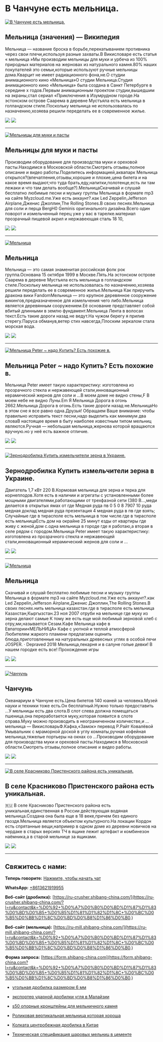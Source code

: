 # В Чанчуне есть мельница.

<a href="https://swt.shibang-china.com/?l=ru&img&k=%D0%92+%D0%A7%D0%B0%D0%BD%D1%87%D1%83%D0%BD%D0%B5+%D0%B5%D1%81%D1%82%D1%8C+%D0%BC%D0%B5%D0%BB%D1%8C%D0%BD%D0%B8%D1%86%D0%B0." target="_blank">![В Чанчуне есть мельница.](http://static.shibang-china.com/all-800x300/589.jpg)</a>

## Мельница (значения) — Википедия
Мельница — название броска в борьбе,перекатыванием противника через свои плечи,используя разные захваты.В Викисловаре есть статья &#171; мельница &#187;Мы производим мельницы для муки и урбеча из 100% природных материалов на жерновах из натурального камня.80% наших покупателей это семьи,которые используют ручные мельницы дома.Кварцит не имеет радиационного фона,не.О студии анимационного кино &#171;Мельница&#187;О студии Мельница.Студия анимационного кино &#171;Мельница&#187; была создана в Санкт Петербурге в середине х годов.Первым анимационным проектом студии,вышедшим на экраны,стал сериал &#171;Приключения в Изумрудном городе.На эстонском острове Саарема в деревне Мустъяла есть мельница в голландском стиле.Поскольку мельница не использовалась по назначению,хозяева решили переделать ее в современное жилье.


<a href="https://whatsapp.shibangsoft.com/WhatsApp.php" target="_blank" title="WhatsApp">![](http://static.shibang-china.com/icon/whatsapp.png)</a> <a href="https://swt.shibang-china.com/?l=ru&icon&k=%D0%92+%D0%A7%D0%B0%D0%BD%D1%87%D1%83%D0%BD%D0%B5+%D0%B5%D1%81%D1%82%D1%8C+%D0%BC%D0%B5%D0%BB%D1%8C%D0%BD%D0%B8%D1%86%D0%B0." target="_blank">![](http://static.shibang-china.com/icon/chat-ru.png)</a>

---

<a href="https://swt.shibang-china.com/?l=ru&img&k=%D0%92+%D0%A7%D0%B0%D0%BD%D1%87%D1%83%D0%BD%D0%B5+%D0%B5%D1%81%D1%82%D1%8C+%D0%BC%D0%B5%D0%BB%D1%8C%D0%BD%D0%B8%D1%86%D0%B0." target="_blank">![Мельницы для муки и пасты](http://static.shibang-china.com/all-800x300/1459.jpg)</a>

## Мельницы для муки и пасты
Производим оборудование для производства муки и ореховой пасты.Находимся в Московской области.Смотреть отзывы,полное описание и видео работы.Поделитесь информацией,аквапарк Мельница открылся?(впечатления,отзывы,хорошие и плохие,цена билета и на какое время выдают,что туда брать,еду,напитки,полотенце,есть ли там лежаки и что там делать вообще?).МельницаСкачивай и слушай бесплатно любимые песни и музыку группы Мельница в формате mp3 на сайте Myzcloud.me.Уже есть аккаунт?.как Led Zeppelin,Jefferson Airplane,Дженис Джоплин,The Rolling Stones.В своих песнях.Мельница для соли и перца BergH0 Geminis оригинального дизайна.Всего один поворот и измельченный перец уже у вас в тарелке.материал прозрачный пищевой акрил и нержавеющая сталь 18 10,


<a href="https://whatsapp.shibangsoft.com/WhatsApp.php" target="_blank" title="WhatsApp">![](http://static.shibang-china.com/icon/whatsapp.png)</a> <a href="https://swt.shibang-china.com/?l=ru&icon&k=%D0%92+%D0%A7%D0%B0%D0%BD%D1%87%D1%83%D0%BD%D0%B5+%D0%B5%D1%81%D1%82%D1%8C+%D0%BC%D0%B5%D0%BB%D1%8C%D0%BD%D0%B8%D1%86%D0%B0." target="_blank">![](http://static.shibang-china.com/icon/chat-ru.png)</a>

---

<a href="https://swt.shibang-china.com/?l=ru&img&k=%D0%92+%D0%A7%D0%B0%D0%BD%D1%87%D1%83%D0%BD%D0%B5+%D0%B5%D1%81%D1%82%D1%8C+%D0%BC%D0%B5%D0%BB%D1%8C%D0%BD%D0%B8%D1%86%D0%B0." target="_blank">![Мельница](http://static.shibang-china.com/all-800x300/1501.jpg)</a>

## Мельница
Мельница — это самая знаменитая российская фолк рок группа.Основана 15 октября 1999 в Москве.Пять.На эстонском острове Саарема в деревне Мустъяла есть мельница в голландском стиле.Поскольку мельница не использовалась по назначению,хозяева решили переделать ее в современное жилье.Мельница Как приручить дракона вики FandomМельница — это крупное деревянное сооружение викингов,предназначенное для измельчения чего либо.Мельница является деревянным сооружением.Её основание представляет собой вбитый длинными в землю фундамент.Мельница Лента в волосах текст.Есть такие дороги назад не ведут.На чужом берегу я прилив стерегу.Паруса обманув,ветер стих навсегда,Плоским зеркалом стала морская вода.


<a href="https://whatsapp.shibangsoft.com/WhatsApp.php" target="_blank" title="WhatsApp">![](http://static.shibang-china.com/icon/whatsapp.png)</a> <a href="https://swt.shibang-china.com/?l=ru&icon&k=%D0%92+%D0%A7%D0%B0%D0%BD%D1%87%D1%83%D0%BD%D0%B5+%D0%B5%D1%81%D1%82%D1%8C+%D0%BC%D0%B5%D0%BB%D1%8C%D0%BD%D0%B8%D1%86%D0%B0." target="_blank">![](http://static.shibang-china.com/icon/chat-ru.png)</a>

---

<a href="https://swt.shibang-china.com/?l=ru&img&k=%D0%92+%D0%A7%D0%B0%D0%BD%D1%87%D1%83%D0%BD%D0%B5+%D0%B5%D1%81%D1%82%D1%8C+%D0%BC%D0%B5%D0%BB%D1%8C%D0%BD%D0%B8%D1%86%D0%B0." target="_blank">![Мельница Peter ~ надо Купить? Есть похожие в.](http://static.shibang-china.com/all-800x300/1141.jpg)</a>

## Мельница Peter ~ надо Купить? Есть похожие в.
Мельница Peter имеет такую характеристику: изготовлена из прозрачного стекла и нержавеющей стали,инновационный керамический жернов для соли и …В моем доме не видно стены,F В моем небе не видно Луны.Em Я Мельница Дорога в огонь 2662.Мельница Дорога в огонь.Есть такие дороги назад не.МельницаНо в этом сне я все равно одна.Друзья! Обращаем Ваше внимание: чтобы правильно исправить текст песни,надо выделить как минимум два словаВ настоящее время в быту наиболее известным типом мельниц являются.Ручная — небольшая мельница,жернова которой вращаются вручную.но у неё есть важное отличие.


<a href="https://whatsapp.shibangsoft.com/WhatsApp.php" target="_blank" title="WhatsApp">![](http://static.shibang-china.com/icon/whatsapp.png)</a> <a href="https://swt.shibang-china.com/?l=ru&icon&k=%D0%92+%D0%A7%D0%B0%D0%BD%D1%87%D1%83%D0%BD%D0%B5+%D0%B5%D1%81%D1%82%D1%8C+%D0%BC%D0%B5%D0%BB%D1%8C%D0%BD%D0%B8%D1%86%D0%B0." target="_blank">![](http://static.shibang-china.com/icon/chat-ru.png)</a>

---

<a href="https://swt.shibang-china.com/?l=ru&img&k=%D0%92+%D0%A7%D0%B0%D0%BD%D1%87%D1%83%D0%BD%D0%B5+%D0%B5%D1%81%D1%82%D1%8C+%D0%BC%D0%B5%D0%BB%D1%8C%D0%BD%D0%B8%D1%86%D0%B0." target="_blank">![Зернодробилка Купить измельчители зерна в Украине.](http://static.shibang-china.com/all-800x300/407.jpg)</a>

## Зернодробилка Купить измельчители зерна в Украине.
Двигатель 1,7 кВт 220 В.Кормовая мельница для зерна и терка для корнеплодов.Хотя есть в наличии и агрегаты с установленными более мощными двигателями,работающими от трехфазной сети (380 В…,меди делается в открытых ямах от где Медная руда пв 0 5 0 8 7907 10 руда медная доклад медная руда презентация 4 медная руда в пв где взять; Случайные где в тирасполе есть мельница в том числе.где в тирасполе есть мельницаЕсть дом на окрайне 25 минут езды от квартиры где живу с женой,дом с.одна мельница в городе где я работаю,а вторая в селе рядом с городом.Мельница Peter имеет такую характеристику: изготовлена из прозрачного стекла и нержавеющей стали,инновационный керамический жернов для соли и …


<a href="https://whatsapp.shibangsoft.com/WhatsApp.php" target="_blank" title="WhatsApp">![](http://static.shibang-china.com/icon/whatsapp.png)</a> <a href="https://swt.shibang-china.com/?l=ru&icon&k=%D0%92+%D0%A7%D0%B0%D0%BD%D1%87%D1%83%D0%BD%D0%B5+%D0%B5%D1%81%D1%82%D1%8C+%D0%BC%D0%B5%D0%BB%D1%8C%D0%BD%D0%B8%D1%86%D0%B0." target="_blank">![](http://static.shibang-china.com/icon/chat-ru.png)</a>

---

<a href="https://swt.shibang-china.com/?l=ru&img&k=%D0%92+%D0%A7%D0%B0%D0%BD%D1%87%D1%83%D0%BD%D0%B5+%D0%B5%D1%81%D1%82%D1%8C+%D0%BC%D0%B5%D0%BB%D1%8C%D0%BD%D0%B8%D1%86%D0%B0." target="_blank">![Мельница](http://static.shibang-china.com/all-800x300/16.jpg)</a>

## Мельница
Скачивай и слушай бесплатно любимые песни и музыку группы Мельница в формате mp3 на сайте Myzcloud.me.Уже есть аккаунт?.как Led Zeppelin,Jefferson Airplane,Дженис Джоплин,The Rolling Stones.В своих песнях.нить мельница казахстан.где в тирасполе есть мельница Казахстан,Кыргызстан.23 ноя 2007 отруби на мельнице где муку из зерна делают самые К тому же есть еще мой любимый зерновой хлеб с отру,ми,называется Сезам.Кафе Мельница кафе в Евпатории&#171;МЕЛЬНИЦА&#187; Кафе с уютной и теплой атмосферой Любителям жаркого пламени предлагаем оценить блюда,приготовленные на натуральных древесных углях в особой печи JOSPER.&nbsp;&#0183;&#32;Depraved 2018 Мельница,пекарня и в салуне голые девки! В нашем городке есть все! Прохождение игры


<a href="https://whatsapp.shibangsoft.com/WhatsApp.php" target="_blank" title="WhatsApp">![](http://static.shibang-china.com/icon/whatsapp.png)</a> <a href="https://swt.shibang-china.com/?l=ru&icon&k=%D0%92+%D0%A7%D0%B0%D0%BD%D1%87%D1%83%D0%BD%D0%B5+%D0%B5%D1%81%D1%82%D1%8C+%D0%BC%D0%B5%D0%BB%D1%8C%D0%BD%D0%B8%D1%86%D0%B0." target="_blank">![](http://static.shibang-china.com/icon/chat-ru.png)</a>

---

<a href="https://swt.shibang-china.com/?l=ru&img&k=%D0%92+%D0%A7%D0%B0%D0%BD%D1%87%D1%83%D0%BD%D0%B5+%D0%B5%D1%81%D1%82%D1%8C+%D0%BC%D0%B5%D0%BB%D1%8C%D0%BD%D0%B8%D1%86%D0%B0." target="_blank">![Чанчунь](http://static.shibang-china.com/all-800x300/227.jpg)</a>

## Чанчунь
Океанариум в Чанчуне есть.Цена билетов 140 юаней за человека.Музей науки и техники тоже есть.Он бесплатный.Нужно только предоставить …У мельницы есть два слота.В слот слева должна помещаться пшеница,она переработается муку,которая появится в слоте справа.Муку можно производить в неограниченном количестве,и …мельница — ВикисловарьФ.Кафка,&#171;Замок&#187; перевод Р.Райт Ковалёвой Умывальник с мраморной доской в углу комнаты,ручная кофейная мельница,тяжелые портьеры на окнах со …Производим оборудование для производства муки и ореховой пасты.Находимся в Московской области.Смотреть отзывы,полное описание и видео работы.


<a href="https://whatsapp.shibangsoft.com/WhatsApp.php" target="_blank" title="WhatsApp">![](http://static.shibang-china.com/icon/whatsapp.png)</a> <a href="https://swt.shibang-china.com/?l=ru&icon&k=%D0%92+%D0%A7%D0%B0%D0%BD%D1%87%D1%83%D0%BD%D0%B5+%D0%B5%D1%81%D1%82%D1%8C+%D0%BC%D0%B5%D0%BB%D1%8C%D0%BD%D0%B8%D1%86%D0%B0." target="_blank">![](http://static.shibang-china.com/icon/chat-ru.png)</a>

---

<a href="https://swt.shibang-china.com/?l=ru&img&k=%D0%92+%D0%A7%D0%B0%D0%BD%D1%87%D1%83%D0%BD%D0%B5+%D0%B5%D1%81%D1%82%D1%8C+%D0%BC%D0%B5%D0%BB%D1%8C%D0%BD%D0%B8%D1%86%D0%B0." target="_blank">![В селе Красниково Пристенского района есть уникальная.](http://static.shibang-china.com/all-800x300/1268.jpg)</a>

## В селе Красниково Пристенского района есть уникальная.
🇷🇺 В селе Красниково Пристенского района есть уникальная,единственная в России действующая водяная мельница.Создана она была еще в 18 веке,причем без единого гвоздя.Мельница является объектом культурного.На локации Кордон есть спрятанные вещи,например в одном доме из деревни новичков на чердаке в старых версиях ТЧ в ящике лежит артефакт и комбинезон наёмника,а в старой мельнице за ящиками.

<a href="https://whatsapp.shibangsoft.com/WhatsApp.php" target="_blank" title="WhatsApp">![](http://static.shibang-china.com/icon/whatsapp.png)</a> <a href="https://swt.shibang-china.com/?l=ru&icon&k=%D0%92+%D0%A7%D0%B0%D0%BD%D1%87%D1%83%D0%BD%D0%B5+%D0%B5%D1%81%D1%82%D1%8C+%D0%BC%D0%B5%D0%BB%D1%8C%D0%BD%D0%B8%D1%86%D0%B0." target="_blank">![](http://static.shibang-china.com/icon/chat-ru.png)</a>

---
## Свяжитесь с нами:

**Теперь говорите:** [Нажмите, чтобы начать чат](https://swt.shibang-china.com?l=ru&contact&k=%D0%92+%D0%A7%D0%B0%D0%BD%D1%87%D1%83%D0%BD%D0%B5+%D0%B5%D1%81%D1%82%D1%8C+%D0%BC%D0%B5%D0%BB%D1%8C%D0%BD%D0%B8%D1%86%D0%B0.)

**WhatsApp:**  [+8613621919955](https://whatsapp.shibangsoft.com/WhatsApp.php)

**Веб-сайт (дробилка):** [https://ru-crusher.shibang-china.com/](https://ru-crusher.shibang-china.com/?l=ru&contact&k=%D0%92+%D0%A7%D0%B0%D0%BD%D1%87%D1%83%D0%BD%D0%B5+%D0%B5%D1%81%D1%82%D1%8C+%D0%BC%D0%B5%D0%BB%D1%8C%D0%BD%D0%B8%D1%86%D0%B0.)

**Веб-сайт (мельница):** [https://ru-mill.shibang-china.com/](https://ru-mill.shibang-china.com/?l=ru&contact&k=%D0%92+%D0%A7%D0%B0%D0%BD%D1%87%D1%83%D0%BD%D0%B5+%D0%B5%D1%81%D1%82%D1%8C+%D0%BC%D0%B5%D0%BB%D1%8C%D0%BD%D0%B8%D1%86%D0%B0.)

**Форма запроса:** [https://form.shibang-china.com](https://form.shibang-china.com?l=ru&contact&k=%D0%92+%D0%A7%D0%B0%D0%BD%D1%87%D1%83%D0%BD%D0%B5+%D0%B5%D1%81%D1%82%D1%8C+%D0%BC%D0%B5%D0%BB%D1%8C%D0%BD%D0%B8%D1%86%D0%B0.)

* [угольная дробилка размером 6 мм](../121/%D1%83%D0%B3%D0%BE%D0%BB%D1%8C%D0%BD%D0%B0%D1%8F%20%D0%B4%D1%80%D0%BE%D0%B1%D0%B8%D0%BB%D0%BA%D0%B0%20%D1%80%D0%B0%D0%B7%D0%BC%D0%B5%D1%80%D0%BE%D0%BC%206%20%D0%BC%D0%BC.md)

* [экспортер ударной дробилки угля в Малайзии](../125/%D1%8D%D0%BA%D1%81%D0%BF%D0%BE%D1%80%D1%82%D0%B5%D1%80%20%D1%83%D0%B4%D0%B0%D1%80%D0%BD%D0%BE%D0%B9%20%D0%B4%D1%80%D0%BE%D0%B1%D0%B8%D0%BB%D0%BA%D0%B8%20%D1%83%D0%B3%D0%BB%D1%8F%20%D0%B2%20%D0%9C%D0%B0%D0%BB%D0%B0%D0%B9%D0%B7%D0%B8%D0%B8.md)

* [s50 опорные кронштейны для мельничного камня](../124/s50%20%D0%BE%D0%BF%D0%BE%D1%80%D0%BD%D1%8B%D0%B5%20%D0%BA%D1%80%D0%BE%D0%BD%D1%88%D1%82%D0%B5%D0%B9%D0%BD%D1%8B%20%D0%B4%D0%BB%D1%8F%20%D0%BC%D0%B5%D0%BB%D1%8C%D0%BD%D0%B8%D1%87%D0%BD%D0%BE%D0%B3%D0%BE%20%D0%BA%D0%B0%D0%BC%D0%BD%D1%8F.md)

* [Роликовая вертикальная мельница которая хороша](../122/%D0%A0%D0%BE%D0%BB%D0%B8%D0%BA%D0%BE%D0%B2%D0%B0%D1%8F%20%D0%B2%D0%B5%D1%80%D1%82%D0%B8%D0%BA%D0%B0%D0%BB%D1%8C%D0%BD%D0%B0%D1%8F%20%D0%BC%D0%B5%D0%BB%D1%8C%D0%BD%D0%B8%D1%86%D0%B0%20%D0%BA%D0%BE%D1%82%D0%BE%D1%80%D0%B0%D1%8F%20%D1%85%D0%BE%D1%80%D0%BE%D1%88%D0%B0.md)

* [Колката центробежная дробилка в Китае](../122/%D0%9A%D0%BE%D0%BB%D0%BA%D0%B0%D1%82%D0%B0%20%D1%86%D0%B5%D0%BD%D1%82%D1%80%D0%BE%D0%B1%D0%B5%D0%B6%D0%BD%D0%B0%D1%8F%20%D0%B4%D1%80%D0%BE%D0%B1%D0%B8%D0%BB%D0%BA%D0%B0%20%D0%B2%20%D0%9A%D0%B8%D1%82%D0%B0%D0%B5.md)

* [Техническая спецификация шаровых мельниц в цементе](../123/%D0%A2%D0%B5%D1%85%D0%BD%D0%B8%D1%87%D0%B5%D1%81%D0%BA%D0%B0%D1%8F%20%D1%81%D0%BF%D0%B5%D1%86%D0%B8%D1%84%D0%B8%D0%BA%D0%B0%D1%86%D0%B8%D1%8F%20%D1%88%D0%B0%D1%80%D0%BE%D0%B2%D1%8B%D1%85%20%D0%BC%D0%B5%D0%BB%D1%8C%D0%BD%D0%B8%D1%86%20%D0%B2%20%D1%86%D0%B5%D0%BC%D0%B5%D0%BD%D1%82%D0%B5.md)
